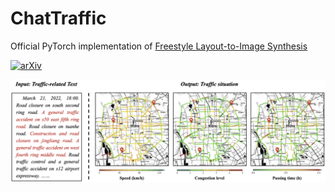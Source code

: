 # ChatTraffic
Official PyTorch implementation of [Freestyle Layout-to-Image Synthesis](https://arxiv.org/abs/2311.16203)

[![arXiv](https://img.shields.io/badge/arXiv-2311.16203-b31b1b.svg)](https://arxiv.org/abs/2311.16203)

<p align="center">
<img src=figures/1.png />
</p>
